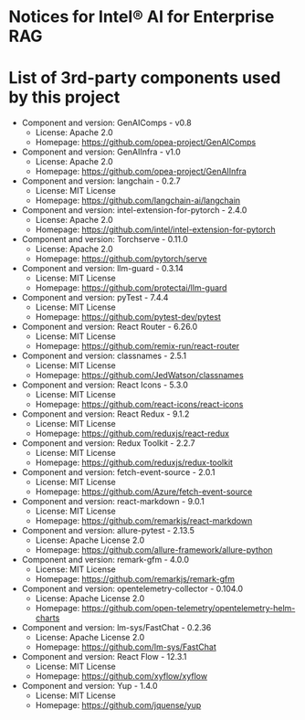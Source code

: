 # Notices for Intel® AI for Enterprise RAG

# List of 3rd-party components used by this project

* Component and version: GenAIComps - v0.8
    * License: Apache 2.0
    * Homepage: https://github.com/opea-project/GenAIComps
* Component and version: GenAIInfra - v1.0
    * License: Apache 2.0
    * Homepage: https://github.com/opea-project/GenAIInfra
* Component and version: langchain - 0.2.7 
    * License: MIT License
    * Homepage: https://github.com/langchain-ai/langchain
* Component and version: intel-extension-for-pytorch - 2.4.0
    * License: Apache 2.0
    * Homepage: https://github.com/intel/intel-extension-for-pytorch
* Component and version: Torchserve - 0.11.0
    * License: Apache 2.0
    * Homepage: https://github.com/pytorch/serve
* Component and version: llm-guard - 0.3.14
    * License: MIT License
    * Homepage: https://github.com/protectai/llm-guard
* Component and version: pyTest - 7.4.4
    * License: MIT License
    * Homepage: https://github.com/pytest-dev/pytest
* Component and version: React Router - 6.26.0
    * License: MIT License
    * Homepage: https://github.com/remix-run/react-router
* Component and version: classnames - 2.5.1
    * License: MIT License
    * Homepage: https://github.com/JedWatson/classnames
* Component and version: React Icons - 5.3.0
    * License: MIT License
    * Homepage: https://github.com/react-icons/react-icons
* Component and version: React Redux - 9.1.2
    * License: MIT License
    * Homepage: https://github.com/reduxjs/react-redux
* Component and version: Redux Toolkit - 2.2.7
    * License: MIT License
    * Homepage: https://github.com/reduxjs/redux-toolkit
* Component and version: fetch-event-source - 2.0.1
    * License: MIT License
    * Homepage: https://github.com/Azure/fetch-event-source
* Component and version: react-markdown - 9.0.1
    * License: MIT License
    * Homepage: https://github.com/remarkjs/react-markdown
* Component and version: allure-pytest - 2.13.5
    * License: Apache License 2.0
    * Homepage:	https://github.com/allure-framework/allure-python
* Component and version: remark-gfm - 4.0.0
    * License: MIT License
    * Homepage: https://github.com/remarkjs/remark-gfm	
* Component and version: opentelemetry-collector - 0.104.0
    * License: Apache License 2.0
    * Homepage: https://github.com/open-telemetry/opentelemetry-helm-charts
* Component and version: lm-sys/FastChat - 0.2.36
    * License: Apache License 2.0
    * Homepage: https://github.com/lm-sys/FastChat
* Component and version: React Flow - 12.3.1
    * License: MIT License
    * Homepage: https://github.com/xyflow/xyflow
* Component and version: Yup - 1.4.0
    * License: MIT License
    * Homepage: https://github.com/jquense/yup
